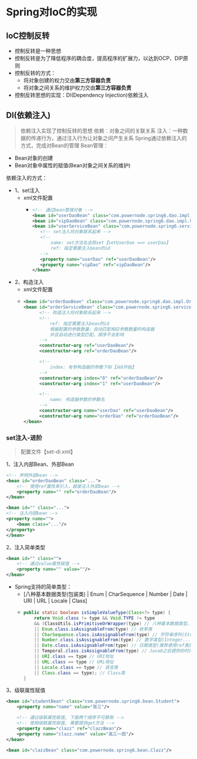 # Spring对IoC的实现

## IoC控制反转

- 控制反转是一种思想
- 控制反转是为了降低程序的耦合度，提高程序的扩展力，以达到OCP、DIP原则
- 控制反转的方式：
    - 将对象创建的权力交由**第三方容器负责**
    - 将对象之间关系的维护权力交由**第三方容器负责**
- 控制反转思想的实现：DI(Dependency Injection)依赖注入

## DI(依赖注入)

> 依赖注入实现了控制反转的思想
> 依赖：对象之间的关联关系
> 注入：一种数据的传递行为，通过注入行为让对象之间产生关系
> Spring通过依赖注入的方式，完成对Bean的管理
> Bean管理：

- Bean对象的创建
- Bean对象中属性的赋值(Bean对象之间关系的维护)

依赖注入的方式：

- 1、set注入
    - xml文件配置
      - ```xml
        <!-- 通过bean管理对象 -->
        <bean id="userDaoBean" class="com.powernode.spring6.dao.impl.UserDaoImpl"/>
        <bean id="vipDaoBean" class="com.powernode.spring6.dao.impl.VipDaoImpl"/>
        <bean id="userServiceBean" class="com.powernode.spring6.service.impl.UserServiceImpl">
           <!-- set注入将对象联系起来 -->
           <!--
               name: set方法名去除set【setUserDao ==> userDao】
               ref: 指定需要注入bean的id
           -->
           <property name="userDao" ref="userDaoBean"/>
           <property name="vipDao" ref="vipDaoBean"/>
        </bean>
        ```
- 2、构造注入
    - xml文件配置
    - ```xml
      <bean id="orderDaoBean" class="com.powernode.spring6.dao.impl.OrderDaoImpl"/>
      <bean id="orderServiceBean" class="com.powernode.spring6.service.impl.OrderServiceImpl">
            <!-- 构造注入将对象联系起来 -->
            <!--
                ref: 指定需要注入bean的id 
                根据配置的参数数量，自动匹配相应参数数量的构造器
                并且自动进行类型匹配，顺序不会影响
            -->
            <constructor-arg ref="userDaoBean"/>
            <constructor-arg ref="orderDaoBean"/>

            <!--
                index: 有参构造器的参数下标【从0开始】
            -->
            <constructor-arg index="0" ref="orderDaoBean"/> 
            <constructor-arg index="1" ref="userDaoBean"/> 

            <!--
                name: 构造器参数的参数名
            -->
            <constructor-arg name="userDao" ref="userDaoBean"/>
            <constructor-arg name="orderDao" ref="orderDaoBean"/>
      </bean>
      ```

### set注入-进阶

> 配置文件【set-di.xml】

1、注入内部Bean、外部Bean

```xml
<!-- 声明外部bean -->
<bean id="orderDaoBean" class="...">
    <!-- 使用ref属性来引入，就是注入外部bean -->
    <property name="" ref="orderDaoBean"/>
</bean>

<bean id="" class="...">
<!-- 注入内部bean -->
<property name="">
    <bean class="..."/>
</property>
</bean>
```

2、注入简单类型

```xml
<bean id="" class="">
    <!-- 通过value属性赋值 -->
    <property name="" value=""/>
</bean>
```

- Spring支持的简单类型：
  - [八种基本数据类型(包装类) | Enum | CharSequence | Number | Date | URI | URL | Locale | Class]
  - ```java
    public static boolean isSimpleValueType(Class<?> type) {
        return Void.class != type && Void.TYPE != type
        && (ClassUtils.isPrimitiveOrWrapper(type) // 八种基本数据类型，及其包装类
        || Enum.class.isAssignableFrom(type) // 枚举类
        || CharSequence.class.isAssignableFrom(type) // 字符串序列(String implements CharSequence)
        || Number.class.isAssignableFrom(type) // 数字类型(Integer... implements Number)
        || Date.class.isAssignableFrom(type) // 日期类型(推荐使用ref类型，如果需要必须按规定格式，否则报异常)
        || Temporal.class.isAssignableFrom(type) // Java8之后提供的时间和时区类型
        || URI.class == type // URI地址
        || URL.class == type // URL地址
        || Locale.class == type // 语言类
        || Class.class == type); // Class类
    }
    ```

3、级联属性赋值
```xml
<bean id="studentBean" class="com.powernode.spring6.bean.Student">
    <property name="name" value="张三"/>

    <!-- 通过级联属性赋值, 下面两个顺序不可颠倒 -->
    <!-- 使用级联属性赋值, 需要提供get方法 -->
    <property name="clazz" ref="clazzBean"/>
    <property name="clazz.name" value="高三一班"/>
</bean>

<bean id="clazzBean" class="com.powernode.spring6.bean.Clazz"/>
```

